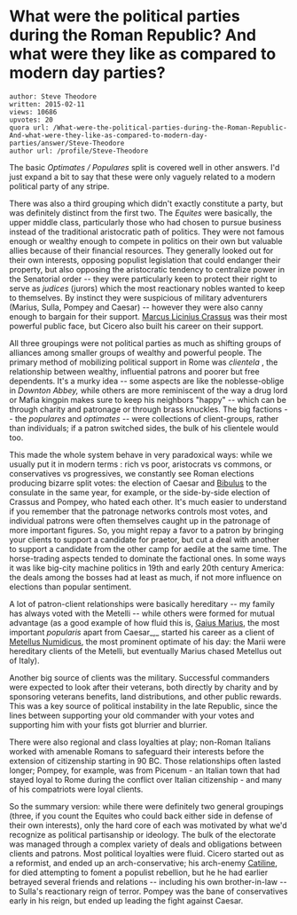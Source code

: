 # What were the political parties during the Roman Republic? And what were they like as compared to modern day parties?

	author: Steve Theodore
	written: 2015-02-11
	views: 10686
	upvotes: 20
	quora url: /What-were-the-political-parties-during-the-Roman-Republic-And-what-were-they-like-as-compared-to-modern-day-parties/answer/Steve-Theodore
	author url: /profile/Steve-Theodore


The basic _Optimates / Populares_  split is covered well in other answers. I'd just expand a bit to say that these were only vaguely related to a modern political party of any stripe. 

There was also a third grouping which didn't exactly constitute a party, but was definitely distinct from the first two. The _Equites_  were basically, the upper middle class, particularly those who had chosen to pursue business instead of the traditional aristocratic path of politics. They were not famous enough or wealthy enough to compete in politics on their own but valuable allies because of their financial resources. They generally looked out for their own interests, opposing populist legislation that could endanger their property, but also opposing the aristocratic tendency to centralize power in the Senatorial order -- they were particularly keen to protect their right to serve as _judices_ (jurors) which the most reactionary nobles wanted to keep to themselves. By instinct they were suspicious of military adventurers (Marius, Sulla, Pompey and Caesar) -- however they were also canny enough to bargain for their support. [Marcus Licinius Crassus](http://en.wikipedia.org/wiki/Marcus_Licinius_Crassus) was their most powerful public face, but Cicero also built his career on their support. 

All three groupings were not political parties as much as shifting groups of alliances among smaller groups of wealthy and powerful people. The primary method of mobilizing political support in Rome was _clientela_ , the relationship between wealthy, influential patrons and poorer but free dependents. It's a murky idea -- some aspects are like the noblesse-oblige in _Downton Abbey,_ while others are more reminiscent of the way a drug lord or Mafia kingpin makes sure to keep his neighbors "happy" -- which can be through charity and patronage or through brass knuckles. The big factions -- the _populares_  and _optimates_  -- were collections of client-groups, rather than individuals; if a patron switched sides, the bulk of his clientele would too. 

This made the whole system behave in very paradoxical ways: while we usually put it in modern terms : rich vs poor, aristocrats vs commons, or conservatives vs progressives, we constantly see Roman elections producing bizarre split votes: the election of Caesar and [Bibulus](http://en.wikipedia.org/wiki/Marcus_Calpurnius_Bibulus) to the consulate in the same year, for example, or the side-by-side election of Crassus and Pompey, who hated each other. It's much easier to understand if you remember that the patronage networks controls most votes, and individual patrons were often themselves caught up in the patronage of more important figures. So, you might repay a favor to a patron by bringing your clients to support a candidate for praetor, but cut a deal with another to support a candidate from the other camp for aedile at the same time. The horse-trading aspects tended to dominate the factional ones. In some ways it was like big-city machine politics in 19th and early 20th century America: the deals among the bosses had at least as much, if not more influence on elections than popular sentiment.

A lot of patron-client relationships were basically hereditary -- my family has always voted with the Metelli -- while others were formed for mutual advantage (as a good example of how fluid this is, [Gaius Marius](http://en.wikipedia.org/wiki/Gaius_Marius), the most important _popularis_ apart from Caesar_,_  started his career as a client of [Metellus Numidicus](http://en.wikipedia.org/wiki/Quintus_Caecilius_Metellus_Numidicus), the most prominent optimate of his day: the Marii were hereditary clients of the Metelli, but eventually Marius chased Metellus out of Italy).

Another big source of clients was the military. Successful commanders were expected to look after their veterans, both directly by charity and by sponsoring veterans benefits, land distributions, and other public rewards. This was a key source of political instability in the late Republic, since the lines between supporting your old commander with your votes and supporting him with your fists got blurrier and blurrier.

There were also regional and class loyalties at play; non-Roman Italians worked with amenable Romans to safeguard their interests before the extension of citizenship starting in 90 BC. Those relationships often lasted longer; Pompey, for example, was from Picenum - an Italian town that had stayed loyal to Rome during the conflict over Italian citizenship - and many of his compatriots were loyal clients.

So the summary version: while there were definitely two general groupings (three, if you count the Equites who could back either side in defense of their own interests), only the hard core of each was motivated by what we'd recognize as political partisanship or ideology. The bulk of the electorate was managed through a complex variety of deals and obligations between clients and patrons. Most political loyalties were fluid. Cicero started out as a reformist, and ended up an arch-conservative; his arch-enemy [Catiline](http://en.wikipedia.org/wiki/Catiline), for died attempting to foment a populist rebellion, but he he had earlier betrayed several friends and relations -- including his own brother-in-law -- to Sulla's reactionary reign of terror. Pompey was the bane of conservatives early in his reign, but ended up leading the fight against Caesar.

